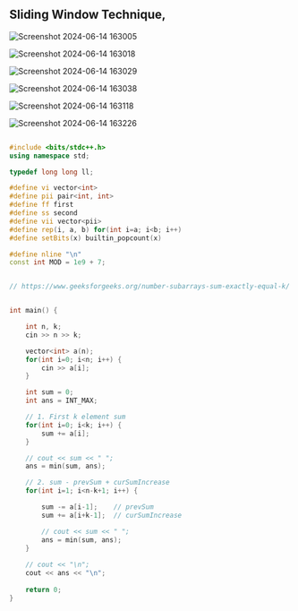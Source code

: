 



## Sliding Window Technique,

![Screenshot 2024-06-14 163005](https://github.com/Mehul237/A2Z-DSA-Course/assets/117193057/5b89ee77-60fa-418a-a7a9-b9b328952652)

![Screenshot 2024-06-14 163018](https://github.com/Mehul237/A2Z-DSA-Course/assets/117193057/9acc9edf-ba82-471d-b9fd-9c1fc6ef2eca)

![Screenshot 2024-06-14 163029](https://github.com/Mehul237/A2Z-DSA-Course/assets/117193057/3eae5fef-0b41-4af8-8adc-c5c4cd604226)

![Screenshot 2024-06-14 163038](https://github.com/Mehul237/A2Z-DSA-Course/assets/117193057/cec368a4-478e-4ca9-b7bb-4cdeca86a6a0)

![Screenshot 2024-06-14 163118](https://github.com/Mehul237/A2Z-DSA-Course/assets/117193057/e1ad4b16-b2ea-40ea-9729-0b6a4063ce3e)

![Screenshot 2024-06-14 163226](https://github.com/Mehul237/A2Z-DSA-Course/assets/117193057/b5db67e4-7d31-4411-b90f-7e52f760acb8)


```cpp

#include <bits/stdc++.h>
using namespace std;

typedef long long ll;

#define vi vector<int>
#define pii pair<int, int>
#define ff first
#define ss second
#define vii vector<pii>
#define rep(i, a, b) for(int i=a; i<b; i++)
#define setBits(x) builtin_popcount(x)

#define nline "\n"
const int MOD = 1e9 + 7;


// https://www.geeksforgeeks.org/number-subarrays-sum-exactly-equal-k/


int main() {

    int n, k;
    cin >> n >> k;

    vector<int> a(n);
    for(int i=0; i<n; i++) {
        cin >> a[i];
    }

    int sum = 0;
    int ans = INT_MAX;

    // 1. First k element sum
    for(int i=0; i<k; i++) {
        sum += a[i];
    }

    // cout << sum << " ";
    ans = min(sum, ans);

    // 2. sum - prevSum + curSumIncrease
    for(int i=1; i<n-k+1; i++) {

        sum -= a[i-1];    // prevSum
        sum += a[i+k-1];  // curSumIncrease

        // cout << sum << " ";
        ans = min(sum, ans);
    }
    
    // cout << "\n";
    cout << ans << "\n";
    
    return 0;
}

```
